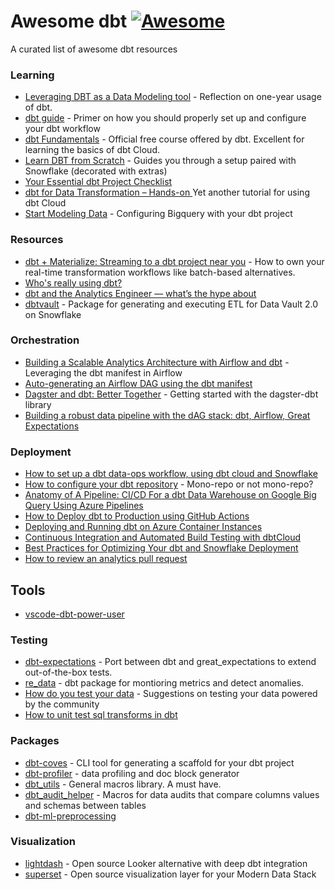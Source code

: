 # Awesome dbt [![Awesome](https://awesome.re/badge.svg)](https://awesome.re)

A curated list of awesome dbt resources 

### Learning

- [Leveraging DBT as a Data Modeling tool](https://medium.com/analytics-and-data/leveraging-dbt-as-a-data-modeling-tool-b3caf78f4a3a) - Reflection on one-year usage of dbt.
- [dbt guide](https://about.gitlab.com/handbook/business-technology/data-team/platform/dbt-guide/) - Primer on how you should properly set up and configure your dbt workflow
- [dbt Fundamentals](https://courses.getdbt.com/collections) - Official free course offered by dbt. Excellent for learning the basics of dbt Cloud.
- [Learn DBT from Scratch](https://www.udemy.com/course/learn-dbt-from-scratch/) - Guides you through a setup paired with Snowflake (decorated with extras)
- [Your Essential dbt Project Checklist](https://discourse.getdbt.com/t/your-essential-dbt-project-checklist/1377)
- [dbt for Data Transformation – Hands-on ](https://www.kdnuggets.com/2021/07/dbt-data-transformation-tutorial.html) Yet another tutorial for using dbt Cloud
- [Start Modeling Data](https://dataschool.com/sql-optimization/start-modeling-data/) - Configuring Bigquery with your dbt project

### Resources

- [dbt + Materialize: Streaming to a dbt project near you](https://blog.getdbt.com/dbt-materialize-streaming-to-a-dbt-project-near-you/) - How to own your real-time transformation workflows like batch-based alternatives.
- [Who's really using dbt?](https://semistructured.substack.com/p/dbt-analytics-engineering-or-data-engineering)
- [dbt and the Analytics Engineer — what’s the hype about](https://medium.com/validio/dbt-and-the-analytics-engineer-whats-the-hype-about-907eb86c4938)
- [dbtvault](https://dbtvault.readthedocs.io/en/latest/) - Package for generating and executing ETL for Data Vault 2.0 on Snowflake

### Orchestration

- [Building a Scalable Analytics Architecture with Airflow and dbt](https://www.astronomer.io/blog/airflow-dbt-1) - Leveraging the dbt manifest in Airflow
- [Auto-generating an Airflow DAG using the dbt manifest](https://engineering.autotrader.co.uk/2021/09/15/auto-generated-airflow-dag-for-dbt.html)
- [Dagster and dbt: Better Together](https://dagster.io/blog/dagster-dbt) - Getting started with the dagster-dbt library
- [Building a robust data pipeline with the dAG stack: dbt, Airflow, Great Expectations](https://airflowsummit.org/sessions/2021/building-a-robust-data-pipeline-with-the-dag-stack/)

### Deployment

- [How to set up a dbt data-ops workflow, using dbt cloud and Snowflake](https://www.startdataengineering.com/post/cicd-dbt/)
- [How to configure your dbt repository](https://discourse.getdbt.com/t/how-to-configure-your-dbt-repository-one-or-many/2121) - Mono-repo or not mono-repo?
- [Anatomy of A Pipeline: CI/CD For a dbt Data Warehouse on Google Big Query Using Azure Pipelines](https://analysis.backhand.tech/Data-Ops/ci-cd-for-dbt-big-query-on-azure)
- [How to Deploy dbt to Production using GitHub Actions](https://towardsdatascience.com/how-to-deploy-dbt-to-production-using-github-action-778bf6a1dff6)
- [Deploying and Running dbt on Azure Container Instances](https://medium.com/hashmapinc/deploying-and-running-dbt-on-azure-container-instances-f6136f8ea74c)
- [Continuous Integration and Automated Build Testing with dbtCloud](https://rittmananalytics.com/blog/2019/6/11/continuous-integration-feature-branches-and-automated-build-tests-using-dbtcloud)
- [Best Practices for Optimizing Your dbt and Snowflake Deployment](https://resources.snowflake.com/white-paper/best-practices-for-optimizing-your-dbt-and-snowflake-deployment)
- [How to review an analytics pull request](https://blog.getdbt.com/how-to-review-an-analytics-pull-request/)

## Tools

- [vscode-dbt-power-user](https://github.com/innoverio/vscode-dbt-power-user)

### Testing

- [dbt-expectations](https://github.com/calogica/dbt-expectations) - Port between dbt and great_expectations to extend out-of-the-box tests.
- [re_data](https://www.getre.io/) - dbt package for montioring metrics and detect anomalies.
- [How do you test your data](https://discourse.getdbt.com/t/how-do-you-test-your-data/149) - Suggestions on testing your data powered by the community
- [How to unit test sql transforms in dbt](https://www.startdataengineering.com/post/how-to-test-sql-using-dbt/)

### Packages

- [dbt-coves](https://pypi.org/project/dbt-coves/) - CLI tool for generating a scaffold for your dbt project
- [dbt-profiler](https://hub.getdbt.com/data-mie/dbt_profiler/latest/) - data profiling and doc block generator 
- [dbt_utils](https://hub.getdbt.com/dbt-labs/dbt_utils/latest/) - General macros library. A must have.
- [dbt_audit_helper](https://github.com/dbt-labs/dbt-audit-helper/) - Macros for data audits that compare columns values and schemas between tables
- [dbt-ml-preprocessing](https://github.com/omnata-labs/dbt-ml-preprocessing)

### Visualization

- [lightdash](https://github.com/lightdash/lightdash) - Open source Looker alternative with deep dbt integration
- [superset](https://superset.apache.org/) - Open source visualization layer for your Modern Data Stack
